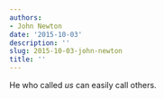 ```yaml
---
authors:
- John Newton
date: '2015-10-03'
description: ''
slug: 2015-10-03-john-newton
title: ''
---
```

He who called *us* can easily call others.



